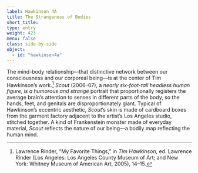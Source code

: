 ```yaml
---
label: Hawkinson 4A
title: The Strangeness of Bodies
short_title:
type: entry
weight: 423
menu: false
class: side-by-side
object:
  - id: "hawkinson4a"
---
```

The mind-body relationship—that distinctive network between our consciousness and our corporeal being—is at the center of Tim Hawkinson’s work.[^1] *Scout* (2006–07), a *nearly six-foot-tall headless human figure, is a humorous and strange* portrait that proportionally registers the average brain’s attention to senses in different parts of the body, so the hands, feet, and genitals are disproportionately giant. Typical of Hawkinson’s eccentric aesthetic, *Scout*’s skin is made of cardboard boxes from the garment factory adjacent to the artist’s Los Angeles studio, stitched together. A kind of Frankenstein monster made of everyday material, *Scout* reflects the nature of our being—a bodily map reflecting the human mind.

[^1]: Lawrence Rinder, “My Favorite Things,” in *Tim Hawkinson,* ed. Lawrence Rinder (Los Angeles: Los Angeles County Museum of Art; and New York: Whitney Museum of American Art, 2005), 14–15.
